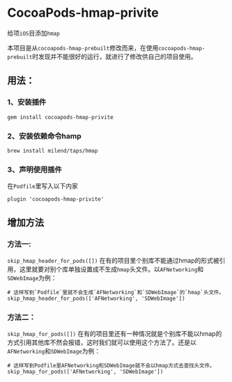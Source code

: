 # CocoaPods-hmap-privite
给项`iOS`目添加`hmap`

本项目是从`cocoapods-hmap-prebuilt`修改而来，在使用`cocoapods-hmap-prebuilt`时发现并不能很好的运行，就进行了修改供自己的项目使用。


## 用法：
### 1、安装插件
```
gem install cocoapods-hmap-privite
```
### 2、安装依赖命令hamp
```
brew install milend/taps/hmap
```
### 3、声明使用插件
在`Podfile`里写入以下内家
```
plugin 'cocoapods-hmap-privite'
```

## 增加方法
### 方法一:
`skip_hmap_header_for_pods([])`
在有的项目里个别库不能通过hmap的形式被引用，这里就要对别个库单独设置成不生成`hmap`头文件。以`AFNetworking`和`SDWebImage`为例：
```
# 这样写到`Podfile`里就不会生成`AFNetworking`和`SDWebImage`的`hmap`头文件。
skip_hmap_header_for_pods(['AFNetworking', 'SDWebImage'])
```
### 方法二：
`skip_hmap_for_pods([])`
在有的项目里还有一种情况就是个别库不能以hmap的方式引用其他库不然会报错，这时我们就可以使用这个方法了。还是以`AFNetworking`和`SDWebImage`为例：
```
# 这样写到Podfile里AFNetworking和SDWebImage就不会以hmap方式去查找头文件。
skip_hmap_for_pods(['AFNetworking', 'SDWebImage'])
```


